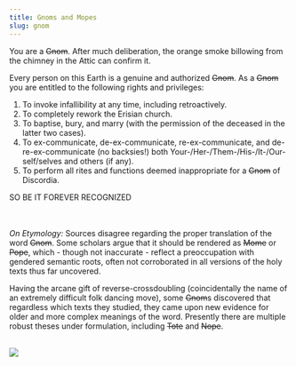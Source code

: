```yaml
---
title: Gnoms and Mopes
slug: gnom
---
```


You are a ~~Gnom~~. After much deliberation, the orange smoke billowing from the chimney in the Attic can confirm it.

Every person on this Earth is a genuine and authorized ~~Gnom~~. As a ~~Gnom~~ you are entitled to the following rights and privileges:

1. To invoke infallibility at any time, including retroactively.
2. To completely rework the Erisian church.
3. To baptise, bury, and marry (with the permission of the deceased in the latter two cases).
4. To ex-communicate, de-ex-communicate, re-ex-communicate, and de-re-ex-communicate (no backsies!) both Your-/Her-/Them-/His-/It-/Our- self/selves and others (if any).
5. To perform all rites and functions deemed inappropriate for a ~~Gnom~~ of Discordia.

<p className="impact">SO BE IT FOREVER RECOGNIZED</p>

<br><br>_On Etymology:_ Sources disagree regarding the proper translation of the word ~~Gnom~~. Some scholars argue that it should be rendered as ~~Mome~~ or ~~Pope~~, which - though not inaccurate - reflect a preoccupation with gendered semantic roots, often not corroborated in all versions of the holy texts thus far uncovered.

Having the arcane gift of reverse-crossdoubling (coincidentally the name of an extremely difficult folk dancing move), some ~~Gnom~~s discovered that regardless which texts they studied, they came upon new evidence for older and more complex meanings of the word. Presently there are multiple robust theses under formulation, including ~~Tote~~ and ~~Nope~~.

<br>

<img src="/image/gnom.png">
